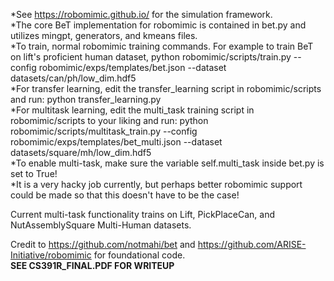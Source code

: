 *See https://robomimic.github.io/ for the simulation framework. \
*The core BeT implementation for robomimic is contained in bet.py and utilizes mingpt, generators, and kmeans files. \
*To train, normal robomimic training commands. For example to train BeT on lift's proficient human dataset, python robomimic/scripts/train.py --config robomimic/exps/templates/bet.json --dataset datasets/can/ph/low_dim.hdf5 \
*For transfer learning, edit the transfer_learning script in robomimic/scripts and run: python transfer_learning.py\
*For multitask learning, edit the multi_task training script in robomimic/scripts to your liking and run: python robomimic/scripts/multitask_train.py --config robomimic/exps/templates/bet_multi.json --dataset datasets/square/mh/low_dim.hdf5 \
*To enable multi-task, make sure the variable self.multi_task inside bet.py is set to True! \
*It is a very hacky job currently, but perhaps better robomimic support could be made so that this doesn't have to be the case! 

Current multi-task functionality trains on Lift, PickPlaceCan, and NutAssemblySquare Multi-Human datasets. 

Credit to https://github.com/notmahi/bet and https://github.com/ARISE-Initiative/robomimic for foundational code.\
**SEE CS391R_FINAL.PDF FOR WRITEUP**
